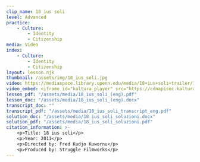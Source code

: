 ```yaml
---
clip_name: 18 ius soli
level: Advanced
practice: 
    - Culture:
        - Identity
        - Citizenship
media: Video
index: 
    - Culture:
        - Identity
        - Citizenship
layout: lesson.njk
thumbnail: /assets/img/18_ius_soli.jpg
video: https://mediaspace.library.upenn.edu/media/18+ius+soli+trailer/1_nqkwjw5w
video_embed: <iframe id="kaltura_player" src="https://cdnapisec.kaltura.com/p/1147242/sp/114724200/embedIframeJs/uiconf_id/9757771/partner_id/1147242?iframeembed=true&playerId=kaltura_player&entry_id=1_nqkwjw5w&flashvars[streamerType]=auto&amp;flashvars[localizationCode]=en&amp;flashvars[sideBarContainer.plugin]=true&amp;flashvars[sideBarContainer.position]=left&amp;flashvars[sideBarContainer.clickToClose]=true&amp;flashvars[chapters.plugin]=true&amp;flashvars[chapters.layout]=vertical&amp;flashvars[chapters.thumbnailRotator]=false&amp;flashvars[streamSelector.plugin]=true&amp;flashvars[EmbedPlayer.SpinnerTarget]=videoHolder&amp;flashvars[dualScreen.plugin]=true&amp;flashvars[Kaltura.addCrossoriginToIframe]=true&amp;&wid=1_qcca09rq" width="400" height="285" allowfullscreen webkitallowfullscreen mozAllowFullScreen allow="autoplay *; fullscreen *; encrypted-media *" sandbox="allow-downloads allow-forms allow-same-origin allow-scripts allow-top-navigation allow-pointer-lock allow-popups allow-modals allow-orientation-lock allow-popups-to-escape-sandbox allow-presentation allow-top-navigation-by-user-activation" frameborder="0" title="18 ius soli trailer"></iframe>
lesson_pdf: "/assets/media/18_ius_soli_(eng).pdf"
lesson_doc: "/assets/media/18_ius_soli_(eng).docx"
transcript_doc: ""
transcript_pdf: "/assets/media/18_ius_soli_transcript_eng.pdf"
solution_doc: "/assets/media/18_ius_soli_soluzioni.docx"
solution_pdf: "/assets/media/18_ius_soli_soluzioni.pdf"
citation_information: >- 
    <p>Title: 18 ius soli</p>
    <p>Year: 2011</p>
    <p>Directed by: Fred Kudjo Kuwornu</p>
    <p>Produced by: Struggle Filmworks</p>
---
```

